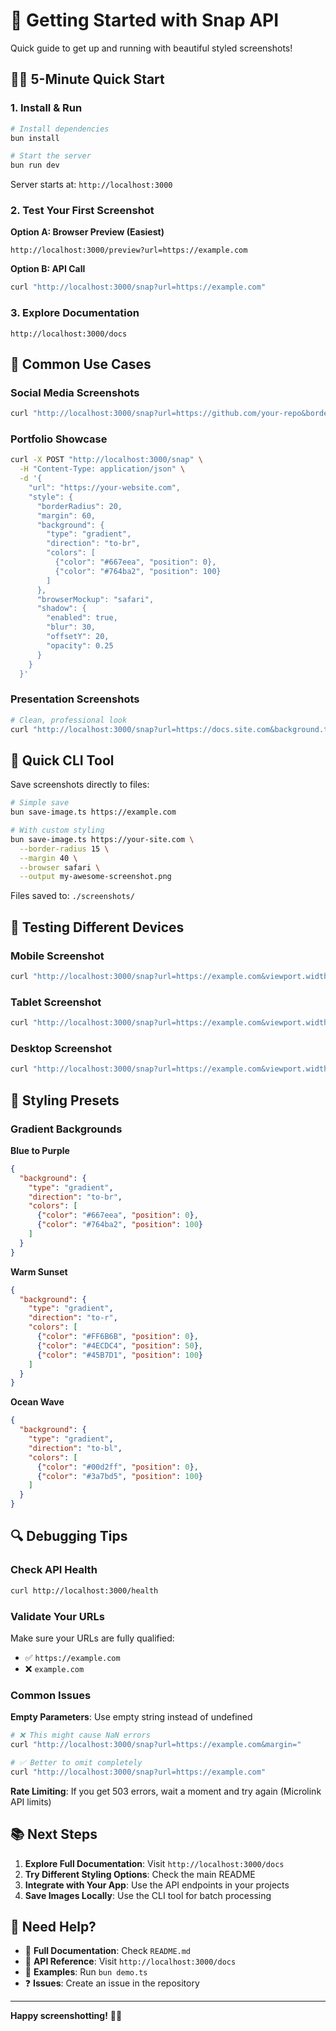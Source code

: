 # 🚀 Getting Started with Snap API

Quick guide to get up and running with beautiful styled screenshots!

## 🏃‍♂️ 5-Minute Quick Start

### 1. Install & Run

```bash
# Install dependencies
bun install

# Start the server
bun run dev
```

Server starts at: `http://localhost:3000`

### 2. Test Your First Screenshot

**Option A: Browser Preview (Easiest)**
```
http://localhost:3000/preview?url=https://example.com
```

**Option B: API Call**
```bash
curl "http://localhost:3000/snap?url=https://example.com"
```

### 3. Explore Documentation
```
http://localhost:3000/docs
```

## 🎯 Common Use Cases

### Social Media Screenshots
```bash
curl "http://localhost:3000/snap?url=https://github.com/your-repo&borderRadius=15&margin=40&browserMockup=safari"
```

### Portfolio Showcase
```bash
curl -X POST "http://localhost:3000/snap" \
  -H "Content-Type: application/json" \
  -d '{
    "url": "https://your-website.com",
    "style": {
      "borderRadius": 20,
      "margin": 60,
      "background": {
        "type": "gradient",
        "direction": "to-br",
        "colors": [
          {"color": "#667eea", "position": 0},
          {"color": "#764ba2", "position": 100}
        ]
      },
      "browserMockup": "safari",
      "shadow": {
        "enabled": true,
        "blur": 30,
        "offsetY": 20,
        "opacity": 0.25
      }
    }
  }'
```

### Presentation Screenshots
```bash
# Clean, professional look
curl "http://localhost:3000/snap?url=https://docs.site.com&background.type=solid&background.color=%23ffffff&borderRadius=8&margin=50&browserMockup=chrome"
```

## 🔧 Quick CLI Tool

Save screenshots directly to files:

```bash
# Simple save
bun save-image.ts https://example.com

# With custom styling
bun save-image.ts https://your-site.com \
  --border-radius 15 \
  --margin 40 \
  --browser safari \
  --output my-awesome-screenshot.png
```

Files saved to: `./screenshots/`

## 📱 Testing Different Devices

### Mobile Screenshot
```bash
curl "http://localhost:3000/snap?url=https://example.com&viewport.width=375&viewport.height=667&viewport.isMobile=true"
```

### Tablet Screenshot
```bash
curl "http://localhost:3000/snap?url=https://example.com&viewport.width=768&viewport.height=1024"
```

### Desktop Screenshot
```bash
curl "http://localhost:3000/snap?url=https://example.com&viewport.width=1920&viewport.height=1080"
```

## 🎨 Styling Presets

### Gradient Backgrounds

**Blue to Purple**
```json
{
  "background": {
    "type": "gradient",
    "direction": "to-br",
    "colors": [
      {"color": "#667eea", "position": 0},
      {"color": "#764ba2", "position": 100}
    ]
  }
}
```

**Warm Sunset**
```json
{
  "background": {
    "type": "gradient", 
    "direction": "to-r",
    "colors": [
      {"color": "#FF6B6B", "position": 0},
      {"color": "#4ECDC4", "position": 50},
      {"color": "#45B7D1", "position": 100}
    ]
  }
}
```

**Ocean Wave**
```json
{
  "background": {
    "type": "gradient",
    "direction": "to-bl",
    "colors": [
      {"color": "#00d2ff", "position": 0},
      {"color": "#3a7bd5", "position": 100}
    ]
  }
}
```

## 🔍 Debugging Tips

### Check API Health
```bash
curl http://localhost:3000/health
```

### Validate Your URLs
Make sure your URLs are fully qualified:
- ✅ `https://example.com`
- ❌ `example.com`

### Common Issues

**Empty Parameters**: Use empty string instead of undefined
```bash
# ❌ This might cause NaN errors
curl "http://localhost:3000/snap?url=https://example.com&margin="

# ✅ Better to omit completely
curl "http://localhost:3000/snap?url=https://example.com"
```

**Rate Limiting**: If you get 503 errors, wait a moment and try again (Microlink API limits)

## 📚 Next Steps

1. **Explore Full Documentation**: Visit `http://localhost:3000/docs`
2. **Try Different Styling Options**: Check the main README
3. **Integrate with Your App**: Use the API endpoints in your projects
4. **Save Images Locally**: Use the CLI tool for batch processing

## 🤝 Need Help?

- 📖 **Full Documentation**: Check `README.md`
- 🔧 **API Reference**: Visit `http://localhost:3000/docs` 
- 🧪 **Examples**: Run `bun demo.ts`
- ❓ **Issues**: Create an issue in the repository

---

**Happy screenshotting!** 📸✨